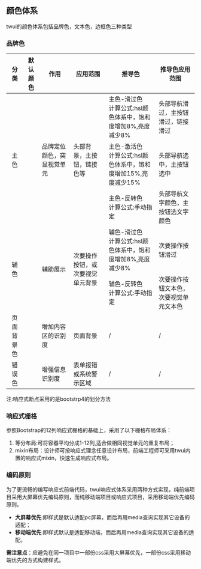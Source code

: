 ## 颜色体系
twui的颜色体系包括品牌色，文本色，边框色三种类型

### 品牌色
<table>
    <thead>
        <tr>
            <th style="text-align:center;">分类</th>
            <th style="text-align:center;">默认颜色</th>
            <th>作用</th>
            <th>应用范围</th>
            <th>推导色</th>
            <th>推导色应用范围</th>
        </tr>
    </thead>
    <tbody>
        <tr>
            <td rowspan="3" style="text-align:center;">主色</td>
            <td rowspan="3" style="text-align:center;"><i class="twui-color xmain"></i></td>
            <td rowspan="3">品牌定位颜色，突显视觉单元</td>
            <td rowspan="3">头部背景，主按钮，链接色等</td>
            <td>主色-滑过色<br />计算公式:hsl颜色体系中，饱和度增加8%,亮度减少8%</td>
            <td>头部导航滑过，主按钮滑过，链接滑过</td>
        </tr>
        <tr>
            <td>主色-激活色<br />计算公式:hsl颜色体系中，饱和度增加15%,亮度减少15%</td>
            <td>头部导航选中，主按钮选中</td>
        </tr>
        <tr>
            <td>主色-反转色<br />计算公式:手动指定</td>
            <td>头部导航文字颜色，主按钮选文字颜色</td>
        </tr>
        <tr>
            <td rowspan="2" style="text-align:center;">辅色</td>
            <td rowspan="2" style="text-align:center;"><i class="twui-color xminor"></i></td>
            <td rowspan="2">辅助展示</td>
            <td rowspan="2">次要操作按钮，或次要视觉单元背景</td>
            <td>辅色-滑过色<br />计算公式:hsl颜色体系中，饱和度增加8%,亮度减少8%</td>
            <td>次要操作按钮滑过</td>
        </tr>
        <tr>
            <td>辅色-反转色<br />计算公式:手动指定</td>
            <td>次要操作按钮文本色，次要视觉单元文本色</td>
        </tr>
        <tr>
            <td style="text-align:center;">页面背景色</td>
            <td style="text-align:center;"><i class="twui-color xbg"></i></td>
            <td>增加内容区的识别度</td>
            <td>页面背景</td>
            <td>/</td>
            <td>/</td>
        </tr>
        <tr>
            <td style="text-align:center;">错误色</td>
            <td style="text-align:center;"><i class="twui-color xerror"></i></td>
            <td>增强信息识别度</td>
            <td>表单报错或系统警示区域</td>
            <td>/</td>
            <td>/</td>
        </tr>
    </tbody>
</table>

注:响应式断点采用的是bootstrp4的划分方法

### 响应式栅格
参照Bootstrap的12列响应式栅格的基础上，采用了以下栅格布局体系：
1. 等分布局:可将容器平均分成1-12列,适合做相同视觉单元的重复布局；
2. mixin布局：设计师可按响应式理念任意设计布局，前端工程师可采用twui内置的响应式mixin，快速生成响应式布局。

### 编码原则
为了更流畅的编写响应式前端代码，twui响应式体系采用两种方式实现，纯前端项目采用大屏幕优先编码原则，而纯移动端项目或响应式项目，采用移动端优先编码原则。
+ **大屏幕优先**:即样式是默认适配pc屏幕，而后再用media查询实现其它设备的适配；
+ **移动端优先**:即样式默认是适配移动端，而后再用media查询实现其它设备的适配。

**需注意点**：应避免在同一项目中一部份css采用大屏幕优先，一部份css采用移动端优先的方式构建样式。
